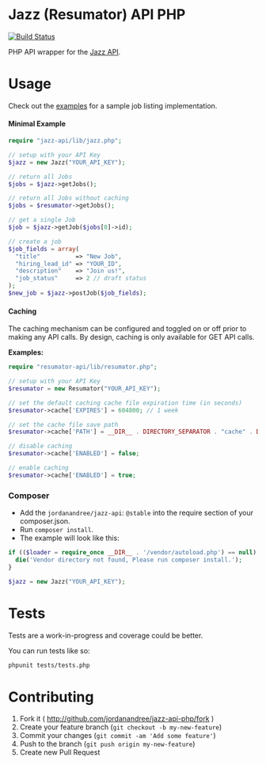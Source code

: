 # Jazz (Resumator) API PHP

[![Build Status](https://travis-ci.org/jordanandree/jazz-api.svg?branch=master)](https://travis-ci.org/jordanandree/jazz-api)

PHP API wrapper for the [Jazz API](http://www.resumatorapi.com/).

# Usage

Check out the [examples](examples) for a sample job listing implementation.

#### Minimal Example

```php
require "jazz-api/lib/jazz.php";

// setup with your API Key
$jazz = new Jazz("YOUR_API_KEY");

// return all Jobs
$jobs = $jazz->getJobs();

// return all Jobs without caching
$jobs = $resumator->getJobs();

// get a single Job
$job = $jazz->getJob($jobs[0]->id);

// create a job
$job_fields = array(
  "title"          => "New Job",
  "hiring_lead_id" => "YOUR_ID",
  "description"    => "Join us!",
  "job_status"     => 2 // draft status
);
$new_job = $jazz->postJob($job_fields);
```

#### Caching

The caching mechanism can be configured and toggled on or off prior to making any API calls. By design, caching is only available for GET API calls.

**Examples:**

```php
require "resumator-api/lib/resumator.php";

// setup with your API Key
$resumator = new Resumator("YOUR_API_KEY");

// set the default caching cache file expiration time (in seconds)
$resumator->cache['EXPIRES'] = 604800; // 1 week

// set the cache file save path
$resumator->cache['PATH'] = __DIR__ . DIRECTORY_SEPARATOR . "cache" . DIRECTORY_SEPARATOR;

// disable caching
$resumator->cache['ENABLED'] = false;

// enable caching
$resumator->cache['ENABLED'] = true;

```

### Composer

- Add the `jordanandree/jazz-api`: `@stable` into the require section of your composer.json.
- Run `composer install`.
- The example will look like this:

```php
if (($loader = require_once __DIR__ . '/vendor/autoload.php') == null)  {
  die('Vendor directory not found, Please run composer install.');
}

$jazz = new Jazz("YOUR_API_KEY");
```

# Tests

Tests are a work-in-progress and coverage could be better.

You can run tests like so:
```bash
phpunit tests/tests.php
```

# Contributing

1. Fork it ( http://github.com/jordanandree/jazz-api-php/fork )
2. Create your feature branch (`git checkout -b my-new-feature`)
3. Commit your changes (`git commit -am 'Add some feature'`)
4. Push to the branch (`git push origin my-new-feature`)
5. Create new Pull Request
